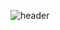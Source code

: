 ![header](https://capsule-render.vercel.app/api?type=Waving&color=gradient&height=300&section=header&text=Hello!)
